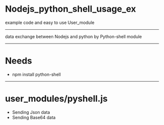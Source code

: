 # Nodejs_python_shell_usage_ex
example code and easy to use User_module

-----------------------------------------------------
data exchange between Nodejs and python
by Python-shell module

-----------------------------------------------------
# Needs
* npm install python-shell

-----------------------------------------------------
# user_modules/pyshell.js
* Sending Json data
* Sending Base64 data
